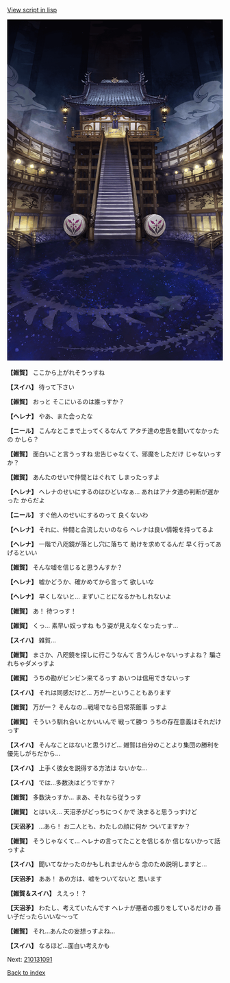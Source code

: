 [View script in lisp](../scripts/210131083.txt)

![masamune_arena.png](../images/backgrounds/masamune_arena.png)

**【雑賀】**
ここから上がれそうっすね

**【スイハ】**
待って下さい

**【雑賀】**
おっと
そこにいるのは誰っすか？

**【ヘレナ】**
やあ、また会ったな

**【ニール】**
こんなとこまで上ってくるなんて
アタチ達の忠告を聞いてなかったの
かしら？

**【雑賀】**
面白いこと言うっすね
忠告じゃなくて、邪魔をしただけ
じゃないっすか？

**【雑賀】**
あんたのせいで仲間とはぐれて
しまったっすよ

**【ヘレナ】**
ヘレナのせいにするのはひどいなぁ…
あれはアナタ達の判断が遅かった
からだよ

**【ニール】**
すぐ他人のせいにするのって
良くないわ

**【ヘレナ】**
それに、仲間と合流したいのなら
ヘレナは良い情報を持ってるよ

**【ヘレナ】**
一階で八咫鏡が落とし穴に落ちて
助けを求めてるんだ
早く行ってあげるといい

**【雑賀】**
そんな嘘を信じると思うんすか？

**【ヘレナ】**
嘘かどうか、確かめてから言って
欲しいな

**【ヘレナ】**
早くしないと…
まずいことになるかもしれないよ

**【雑賀】**
あ！
待つっす！

**【雑賀】**
くっ…
素早い奴っすね
もう姿が見えなくなったっす…

**【スイハ】**
雑賀…

**【雑賀】**
まさか、八咫鏡を探しに行こうなんて
言うんじゃないっすよね？
騙されちゃダメっすよ

**【雑賀】**
うちの勘がビンビン来てるっす
あいつは信用できないっす

**【スイハ】**
それは同感だけど…
万が一ということもあります

**【雑賀】**
万が一？
そんなの…戦場でなら日常茶飯事
っすよ

**【雑賀】**
そういう馴れ合いとかいいんで
戦って勝つ
うちの存在意義はそれだけっす

**【スイハ】**
そんなことはないと思うけど…
雑賀は自分のことより集団の勝利を
優先しがちだから…

**【スイハ】**
上手く彼女を説得する方法は
ないかな…

**【スイハ】**
では…多数決はどうですか？

**【雑賀】**
多数決っすか…
まあ、それなら従うっす

**【雑賀】**
とはいえ…
天沼矛がどっちにつくかで
決まると思うっすけど

**【天沼矛】**
…あら！
お二人とも、わたしの顔に何か
ついてますか？

**【雑賀】**
そうじゃなくて…
ヘレナの言ってたことを信じるか
信じないかって話っすよ

**【スイハ】**
聞いてなかったのかもしれませんから
念のため説明しますと…

**【天沼矛】**
ああ！
あの方は、嘘をついてないと
思います

**【雑賀＆スイハ】**
ええっ！？

**【天沼矛】**
わたし、考えていたんです
ヘレナが悪者の振りをしているだけの
善い子だったらいいな～って

**【雑賀】**
それ…あんたの妄想っすよね…

**【スイハ】**
なるほど…面白い考えかも

Next: [210131091](210131091.md)

[Back to index](index.md)
